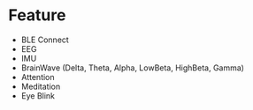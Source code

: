 # Feature

- BLE Connect
- EEG
- IMU
- BrainWave \(Delta, Theta, Alpha, LowBeta, HighBeta, Gamma\)
- Attention
- Meditation
- Eye Blink
